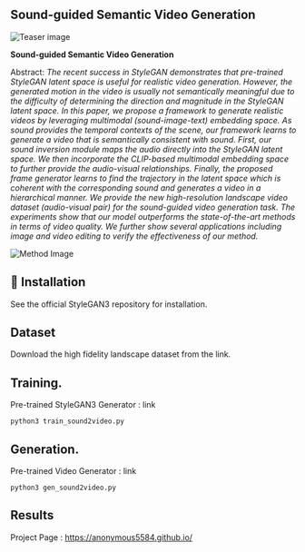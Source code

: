 ##  Sound-guided Semantic Video Generation

![Teaser image](https://kr.object.ncloudstorage.com/eccv2022/homepage/title.png)

**Sound-guided Semantic Video Generation**<br>
 
Abstract: *The recent success in StyleGAN demonstrates that pre-trained StyleGAN latent space is useful for realistic video generation. However, the generated motion in the video is usually not semantically meaningful due to the difficulty of determining the direction and magnitude in the StyleGAN latent space. 
In this paper, we propose a framework to generate realistic videos by leveraging multimodal (sound-image-text) embedding space. As sound provides the temporal contexts of the scene, our framework learns to generate a video that is semantically consistent with sound.
First, our sound inversion module maps the audio directly into the StyleGAN latent space. We then incorporate the CLIP-based multimodal embedding space to further provide the audio-visual relationships. Finally, the proposed frame generator learns to find the trajectory in the latent space which is coherent with the corresponding sound and generates a video in a hierarchical manner. 
We provide the new high-resolution landscape video dataset (audio-visual pair) for the sound-guided video generation task. The experiments show that our model outperforms the state-of-the-art methods in terms of video quality. We further show several applications including image and video editing to verify the effectiveness of our method.*


![Method Image](https://kr.object.ncloudstorage.com/eccv2022/homepage/train.png)
## :floppy_disk: Installation
See the official StyleGAN3 repository for installation.

## Dataset
Download the high fidelity landscape dataset from the link.  

## Training.
Pre-trained StyleGAN3 Generator : link
```
python3 train_sound2video.py
```


## Generation.
Pre-trained Video Generator : link
```
python3 gen_sound2video.py
```

## Results
Project Page : https://anonymous5584.github.io/